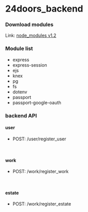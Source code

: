 24doors_backend
===============

### Download modules

Link: [node_modules v1.2](https://drive.google.com/open?id=12qxVefuM8GNbMzfB_5ELkqIdtskxxyFC)
<br/>

### Module list
* express<br/>
* express-session<br/>
* ejs<br/>
* knex<br/>
* pg<br/>
* fs<br/>
* dotenv<br/>
* passport<br/>
* passport-google-oauth<br/>

### backend API

#### user

* POST: /user/register_user<br/>
<br/>

#### work

* POST: /work/register_work<br/>
<br/>

#### estate

* POST: /work/register_estate<br/>
<br/>